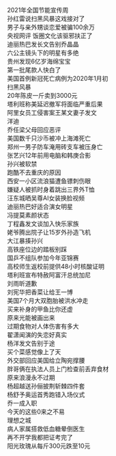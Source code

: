 2021年全国节能宣传周  
孙红雷说扫黑风暴这戏接对了  
男子与亲外甥谈恋爱被骗100余万  
央视网评 饭圈文化该驱邪扶正了  
迪丽热巴发长文告别乔晶晶  
六公主镜头下的明星有多绝  
贵州发现6亿岁海绵宝宝  
第一批尾款人快白了  
美国首例新冠死亡病例为2020年1月初  
扫黑风暴  
20年陈皮一斤卖到3000元  
塔利班称美延迟撤军将面临严重后果  
阿里女员工侵害案王某文妻子发文  
洋迪  
乔任梁父母回应恶评  
美国数千只沙币被冲上海滩死亡  
郑州一男子防车淹用砖支车被压身亡  
张艺兴12年前用电脑和韩庚合影  
孙兴被软禁  
跑酷不去重庆的原因  
西安一小区流浪猫遭鱼镖刺伤眼  
嫌疑人被抓时身着跳出三界外T恤  
汪东城晒吴尊AI女装换脸视频  
迪丽热巴好适合演女明星  
冯提莫素颜状态  
丁程鑫发文谈加入快乐家族  
姥爷腾出院子让15岁外孙造飞机  
大江暴揍孙兴  
高铁座位边的踏板别踩  
国乒不组队参加今年亚锦赛  
高校师生返校前提供48小时核酸证明  
塔利班宣布特赦阿富汗总统加尼  
刘雨昕道歉  
刘宪华把香菜让给王一博  
美国7个月大双胞胎被洪水冲走  
买来补身的甲鱼比你还虚  
原来光能被画出来  
过期食物对人体伤害有多大  
翟潇闻演的失恋好真实  
杨洋发文告别于途  
买个菜感觉像上了天  
外交部回应美国给立陶宛撑腰  
胖哥俩在执法人员上门检查前丢弃食材  
原来浪漫永不过期  
杨超越送孙俪披荆斩棘四件套  
杨舒予奥运首秀跑错入场仪式  
乔一成入职  
今天的这些0来之不易  
理想之城  
病人家属搭救低血糖晕倒医生  
再不开学我都把证考完了  
阳光玫瑰从每斤300元跌至10元  
